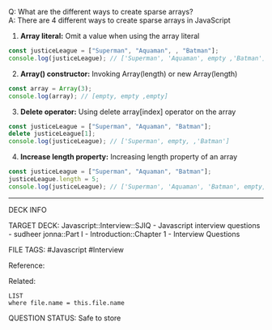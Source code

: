 Q: What are the different ways to create sparse arrays?  
A: There are 4 different ways to create sparse arrays in JavaScript
1. **Array literal:** Omit a value when using the array literal
```js
const justiceLeague = ["Superman", "Aquaman", , "Batman"];
console.log(justiceLeague); // ['Superman', 'Aquaman', empty ,'Batman']
```
2. **Array() constructor:** Invoking Array(length) or new Array(length)
```js
const array = Array(3);
console.log(array); // [empty, empty ,empty]
```
3. **Delete operator:** Using delete array[index] operator on the array
```js
const justiceLeague = ["Superman", "Aquaman", "Batman"];
delete justiceLeague[1];
console.log(justiceLeague); // ['Superman', empty, ,'Batman']
```
4. **Increase length property:** Increasing length property of an array
```js
const justiceLeague = ["Superman", "Aquaman", "Batman"];
justiceLeague.length = 5;
console.log(justiceLeague); // ['Superman', 'Aquaman', 'Batman', empty, empty]
```
<!--ID: 1693596683209-->

---

DECK INFO

TARGET DECK: Javascript::Interview::SJIQ - Javascript interview questions - sudheer jonna::Part I - Introduction::Chapter 1 - Interview Questions

FILE TAGS: #Javascript #Interview

Reference:

Related:

```dataview
LIST
where file.name = this.file.name
```

QUESTION STATUS: Safe to store